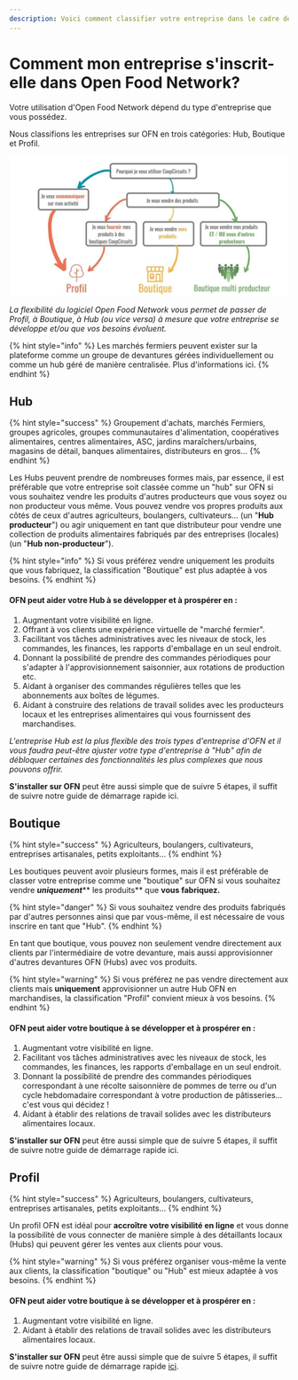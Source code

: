 ```yaml
---
description: Voici comment classifier votre entreprise dans le cadre de la plateforme OFN.
---
```


# Comment mon entreprise s'inscrit-elle dans Open Food Network?

Votre utilisation d'Open Food Network dépend du type d'entreprise que vous possédez.

Nous classifions les entreprises sur OFN en trois catégories: Hub, Boutique et Profil.

![](<.gitbook/assets/Aus Wordpress 1 column image 1080 x 540 (1).jpg>)

_La flexibilité du logiciel Open Food Network vous permet de passer de Profil, à Boutique, à Hub (ou vice versa) à mesure que votre entreprise se développe et/ou que vos besoins évoluent._

{% hint style="info" %}
Les marchés fermiers peuvent exister sur la plateforme comme un groupe de devantures gérées individuellement ou comme un hub géré de manière centralisée. Plus d'informations ici.
{% endhint %}

## Hub

{% hint style="success" %}
Groupement d'achats, marchés Fermiers, groupes agricoles, groupes communautaires d'alimentation, coopératives alimentaires, centres alimentaires, ASC, jardins maraîchers/urbains, magasins de détail, banques alimentaires, distributeurs en gros...
{% endhint %}

Les Hubs peuvent prendre de nombreuses formes mais, par essence, il est préférable que votre entreprise soit classée comme un "hub" sur OFN si vous souhaitez vendre les produits d'autres producteurs que vous soyez ou non producteur vous même. Vous pouvez vendre vos propres produits aux côtés de ceux d'autres agriculteurs, boulangers, cultivateurs... (un "**Hub producteur**") ou agir uniquement en tant que distributeur pour vendre une collection de produits alimentaires fabriqués par des entreprises (locales) (un "**Hub non-producteur**").

{% hint style="info" %}
Si vous préférez vendre uniquement les produits que vous fabriquez, la classification "Boutique" est plus adaptée à vos besoins.
{% endhint %}

#### OFN peut aider votre Hub à se développer et à prospérer en :

1. Augmentant votre visibilité en ligne.&#x20;
2. Offrant à vos clients une expérience virtuelle de "marché fermier".&#x20;
3. Facilitant vos tâches administratives avec les niveaux de stock, les commandes, les finances, les rapports d'emballage en un seul endroit.&#x20;
4. Donnant la possibilité de prendre des commandes périodiques pour s'adapter à l'approvisionnement saisonnier, aux rotations de production etc.&#x20;
5. Aidant à organiser des commandes régulières telles que les abonnements aux boîtes de légumes.&#x20;
6.  Aidant à construire des relations de travail solides avec les producteurs locaux et les entreprises alimentaires qui vous fournissent des marchandises.



_L'entreprise Hub est la plus flexible des trois types d'entreprise d'OFN et il vous faudra peut-être ajuster votre type d'entreprise à "Hub" afin de débloquer certaines des fonctionnalités les plus complexes que nous pouvons offrir._

**S'installer sur OFN** peut être aussi simple que de suivre 5 étapes, il suffit de suivre notre guide de démarrage rapide ici.

## Boutique

{% hint style="success" %}
Agriculteurs, boulangers, cultivateurs, entreprises artisanales, petits exploitants...
{% endhint %}

Les boutiques peuvent avoir plusieurs formes, mais il est préférable de classer votre entreprise comme une "boutique" sur OFN si vous souhaitez vendre _**uniquement**_** les produits** que **vous fabriquez.**

{% hint style="danger" %}
Si vous souhaitez vendre des produits fabriqués par d'autres personnes ainsi que par vous-même, il est nécessaire de vous inscrire en tant que "Hub".
{% endhint %}

En tant que boutique, vous pouvez non seulement vendre directement aux clients par l'intermédiaire de votre devanture, mais aussi approvisionner d'autres devantures OFN (Hubs) avec vos produits.

{% hint style="warning" %}
Si vous préférez ne pas vendre directement aux clients mais **uniquement** approvisionner un autre Hub OFN en marchandises, la classification "Profil" convient mieux à vos besoins.
{% endhint %}

#### OFN peut aider votre boutique à se développer et à prospérer en :

1. Augmentant votre visibilité en ligne.&#x20;
2. Facilitant vos tâches administratives avec les niveaux de stock, les commandes, les finances, les rapports d'emballage en un seul endroit.&#x20;
3. Donnant la possibilité de prendre des commandes périodiques correspondant à une récolte saisonnière de pommes de terre ou d'un cycle hebdomadaire correspondant à votre production de pâtisseries... c'est vous qui décidez !&#x20;
4.  Aidant à établir des relations de travail solides avec les distributeurs alimentaires locaux.



**S'installer sur OFN** peut être aussi simple que de suivre 5 étapes, il suffit de suivre notre guide de démarrage rapide ici.

## Profil

{% hint style="success" %}
Agriculteurs, boulangers, cultivateurs, entreprises artisanales, petits exploitants...
{% endhint %}

Un profil OFN est idéal pour **accroître votre visibilité en ligne** et vous donne la possibilité de vous connecter de manière simple à des détaillants locaux (Hubs) qui peuvent gérer les ventes aux clients pour vous.

{% hint style="warning" %}
Si vous préférez organiser vous-même la vente aux clients, la classification "boutique" ou "Hub" est mieux adaptée à vos besoins.
{% endhint %}

#### OFN peut aider votre boutique à se développer et à prospérer en :

1. Augmentant votre visibilité en ligne.
2. Aidant à établir des relations de travail solides avec les distributeurs alimentaires locaux.

**S'installer sur OFN** peut être aussi simple que de suivre 5 étapes, il suffit de suivre notre guide de démarrage rapide [ici](https://guide.openfoodnetwork.org/v/fr/quick-start-guides).
